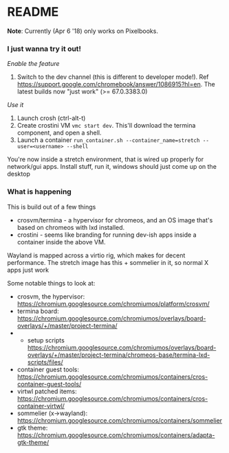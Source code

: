 # README

**Note**: Currently (Apr 6 '18) only works on Pixelbooks.

### I just wanna try it out!

*Enable the feature*
1. Switch to the dev channel (this is different to developer mode!). Ref https://support.google.com/chromebook/answer/1086915?hl=en. The latest builds now "just work" (>= 67.0.3383.0)

*Use it*
1. Launch crosh (ctrl-alt-t)
1. Create crostini VM `vmc start dev`. This'll download the termina component, and open a shell.
1. Launch a container `run_container.sh --container_name=stretch --user=<username> --shell`

You're now inside a stretch environment, that is wired up properly for network/gui apps. Install stuff, run it, windows should just come up on the desktop

### What is happening

This is build out of a few things
* crosvm/termina - a hypervisor for chromeos, and an OS image that's based on chromeos with lxd installed.
* crostini - seems like branding for running dev-ish apps inside a container inside the above VM.

Wayland is mapped across a virtio rig, which makes for decent performance. The stretch image has this + sommelier in it, so normal X apps just work

Some notable things to look at:
* crosvm, the hypervisor: https://chromium.googlesource.com/chromiumos/platform/crosvm/
* termina board: https://chromium.googlesource.com/chromiumos/overlays/board-overlays/+/master/project-termina/
* * setup scripts https://chromium.googlesource.com/chromiumos/overlays/board-overlays/+/master/project-termina/chromeos-base/termina-lxd-scripts/files/
* container guest tools: https://chromium.googlesource.com/chromiumos/containers/cros-container-guest-tools/
* virtwl patched items: https://chromium.googlesource.com/chromiumos/containers/cros-container-virtwl/
* sommelier (x->wayland): https://chromium.googlesource.com/chromiumos/containers/sommelier
* gtk theme: https://chromium.googlesource.com/chromiumos/containers/adapta-gtk-theme/
